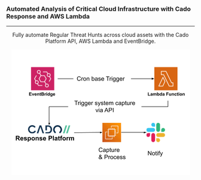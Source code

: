 ### Automated Analysis of Critical Cloud Infrastructure with Cado Response and AWS Lambda
-------
<p align="center">
  Fully automate Regular Threat Hunts across cloud assets with the Cado Platform API, AWS Lambda and EventBridge. 
</p>

<p align="center">
  <img src="blogimage.png" />
</p>
